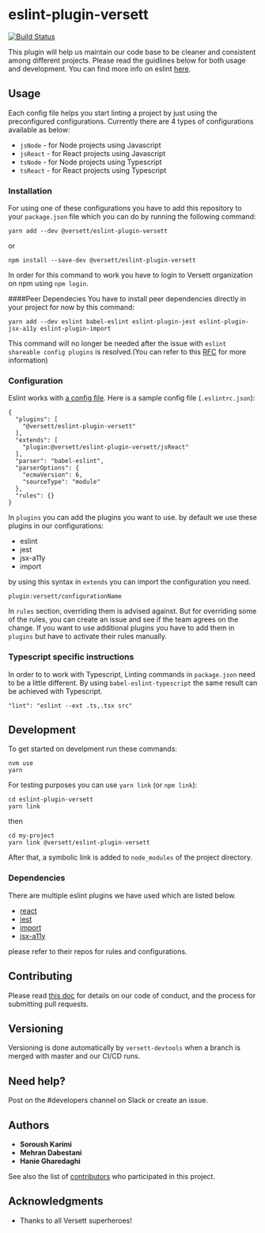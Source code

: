 # eslint-plugin-versett

[![Build Status](https://travis-ci.com/versett/eslint-plugin-versett.svg?token=RyZnHpAxmkfPjEq48bkB&branch=master)](https://travis-ci.com/versett/eslint-plugin-versett)

This plugin will help us maintain our code base to be cleaner and consistent among different projects.
Please read the guidlines below for both usage and development.
You can find more info on eslint [here](https://eslint.org/).

## Usage

Each config file helps you start linting a project by just using the preconfigured configurations. Currently there are 4 types of configurations available as below:
* `jsNode` - for Node projects using Javascript
* `jsReact` - for React projects using Javascript
* `tsNode` - for Node projects using Typescript
* `tsReact` - for React projects using Typescript


### Installation

For using one of these configurations you have to add this repository to your `package.json` file which you can do by running the following command:
```
yarn add --dev @versett/eslint-plugin-versett
```
or
```
npm install --save-dev @versett/eslint-plugin-versett
```
In order for this command to work you have to login to Versett organization on npm using `npm login`.


####Peer Dependecies
You have to install peer dependencies directly in your project for now by this command:
```
yarn add --dev eslint babel-eslint eslint-plugin-jest eslint-plugin-jsx-a11y eslint-plugin-import
```
This command will no longer be needed after the issue with `eslint shareable config plugins` is resolved.(You can refer to this [RFC](https://github.com/eslint/rfcs/pull/7) for more information) 

### Configuration

Eslint works with [a config file](https://eslint.org/docs/user-guide/configuring).
Here is a sample config file (`.eslintrc.json`):

```
{
  "plugins": [
    "@versett/eslint-plugin-versett"
  ],
  "extends": [
    "plugin:@versett/eslint-plugin-versett/jsReact"
  ],
  "parser": "babel-eslint",
  "parserOptions": {
    "ecmaVersion": 6,
    "sourceType": "module"
  },
  "rules": {}
}
```
In `plugins` you can add the plugins you want to use. by default we use these plugins in our configurations:

* eslint
* jest
* jsx-a11y
* import

by using this syntax in `extends` you can import the configuration you need.
```
plugin:versett/configurationName
```

In `rules` section, overriding them is advised against. But for overriding some of the rules, you can create an issue and see if the team agrees on the change.
If you want to use additional plugins you have to add them in `plugins` but have to activate their rules manually.

### Typescript specific instructions

In order to to work with Typescript, Linting commands in `package.json` need to be a little different.
By using `babel-eslint-typescript` the same result can be achieved with Typescript.

```
"lint": "eslint --ext .ts,.tsx src"
```

## Development

To get started on develpment run these commands:
```
nvm use
yarn
```
For testing purposes you can use `yarn link` (or `npm link`):
```
cd eslint-plugin-versett
yarn link
```
then
```
cd my-project
yarn link @versett/eslint-plugin-versett
```

After that, a symbolic link is added to `node_modules` of the project directory.

### Dependencies

There are multiple eslint plugins we have used which are listed below.

* [react](https://github.com/yannickcr/eslint-plugin-react)
* [jest](https://github.com/jest-community/eslint-plugin-jest)
* [import](https://github.com/benmosher/eslint-plugin-import/)
* [jsx-a11y](https://github.com/evcohen/eslint-plugin-jsx-a11y)

please refer to their repos for rules and configurations.

## Contributing

Please read [this doc](https://versett.quip.com/zyEcAZ0ZosJn/How-to-Contribute-Code) for details on our code of conduct, and the process for submitting pull requests.

## Versioning

Versioning is done automatically by `versett-devtools` when a branch is merged with master and our CI/CD runs.

## Need help?

Post on the #developers channel on Slack or create an issue.

## Authors

* **Soroush Karimi**
* **Mehran Dabestani**
* **Hanie Gharedaghi**

See also the list of [contributors](https://github.com/versett/eslint-plugin-versett/contributors) who participated in this project.

## Acknowledgments

* Thanks to all Versett superheroes!
